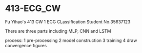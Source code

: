 # 413-ECG_CW

Fu Yihao's 413 CW 1 ECG CLassification
Student No.35637123

There are three parts including MLP, CNN and LSTM

process:
  1 pre-processing
  2 model construction
  3 training
  4 draw convergence figures
